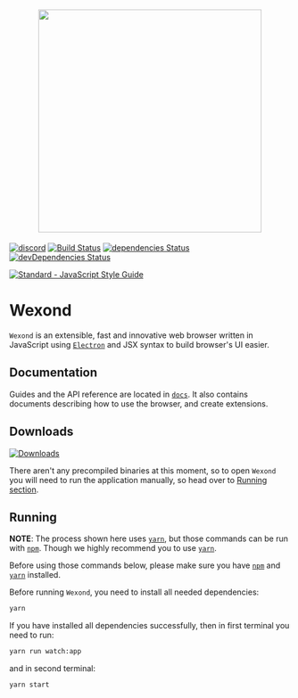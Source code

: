 <h1 align="center"><img src="https://wexond.nersent.tk/logo/wexond.png" width="400"></h1>

[![discord](https://discordapp.com/api/guilds/307605794680209409/widget.png)](https://discord.gg/yAA8DdK)
[![Build Status](https://travis-ci.org/Nersent/Wexond.svg)](https://travis-ci.org/Nersent/Wexond)
[![dependencies Status](https://david-dm.org/nersent/wexond/status.svg)](https://david-dm.org/nersent/wexond)
[![devDependencies Status](https://david-dm.org/nersent/wexond/dev-status.svg)](https://david-dm.org/nersent/wexond?type=dev)

[![Standard - JavaScript Style Guide](https://cdn.rawgit.com/feross/standard/master/badge.svg)](https://github.com/feross/standard)

# Wexond
`Wexond` is an extensible, fast and innovative web browser written in JavaScript using [`Electron`](https://github.com/electron/electron) and JSX syntax to build browser's UI easier.

## Documentation
Guides and the API reference are located in [`docs`](https://github.com/Nersent/Wexond/docs).
It also contains documents describing how to use the browser, and create extensions.

## Downloads
[![Downloads](https://img.shields.io/github/downloads/Nersent/Wexond/total.svg)](https://github.com/Nersent/Wexond/releases)

There aren't any precompiled binaries at this moment, so to open `Wexond` you will need to run the application manually, so head over to [Running section](https://github.com/Nersent/Wexond/tree/purejs#running).

## Running
**NOTE**: The process shown here uses [`yarn`](https://yarnpkg.com/lang/en/), but those commands can be run with [`npm`](https://www.npmjs.com/). Though we highly recommend you to use [`yarn`](https://yarnpkg.com/lang/en/).

Before using those commands below, please make sure you have [`npm`](https://www.npmjs.com/) and [`yarn`](https://yarnpkg.com/lang/en/) installed.

Before running `Wexond`, you need to install all needed dependencies:
```bash
yarn
```

If you have installed all dependencies successfully, then in first terminal you need to run:
```bash
yarn run watch:app
```
and in second terminal:
```bash
yarn start
```

